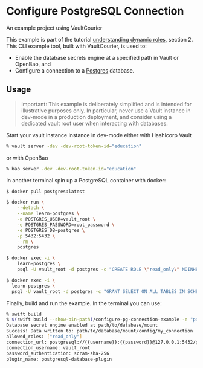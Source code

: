 #  Configure PostgreSQL Connection

An example project using VaultCourier

This example is part of the tutorial [understanding dynamic roles](https://swiftpackageindex.com/vault-courier/vault-courier/main/tutorials/vaultcourier/understand-dynamic-roles), section 2. This CLI example tool, built with VaultCourier, is used to:

- Enable the database secrets engine at a specified path in Vault or OpenBao, and
- Configure a connection to a [Postgres](https://www.postgresql.org) database.

## Usage

> Important: This example is deliberately simplified and is intended for illustrative purposes only. In particular, never use a Vault instance in dev-mode in a production deployment, and consider using a dedicated vault root user when interacting with databases.

Start your vault instance instance in dev-mode either with Hashicorp Vault

```sh
% vault server -dev -dev-root-token-id="education"
```

or with OpenBao

```sh
% bao server -dev -dev-root-token-id="education"
```

In another terminal spin up a PostgreSQL container with docker:

```sh
$ docker pull postgres:latest

$ docker run \
    --detach \
    --name learn-postgres \
    -e POSTGRES_USER=vault_root \
    -e POSTGRES_PASSWORD=root_password \
    -e POSTGRES_DB=postgres \
    -p 5432:5432 \
    --rm \
    postgres

$ docker exec -i \
    learn-postgres \
    psql -U vault_root -d postgres -c "CREATE ROLE \"read_only\" NOINHERIT;"

$ docker exec -i \
  learn-postgres \
  psql -U vault_root -d postgres -c "GRANT SELECT ON ALL TABLES IN SCHEMA public TO \"read_only\";"
```


Finally, build and run the example. In the terminal you can use:

```sh
% swift build
% $(swift build --show-bin-path)/configure-pg-connection-example -e "path/to/database/mount" -c "my_connection"
Database secret engine enabled at path/to/database/mount
Success! Data written to: path/to/database/mount/config/my_connection
allowed_roles: ["read_only"]
connection_url: postgresql://{{username}}:{{password}}@127.0.0.1:5432/postgres?sslmode=disable
connection_username: vault_root
password_authentication: scram-sha-256
plugin_name: postgresql-database-plugin
```


